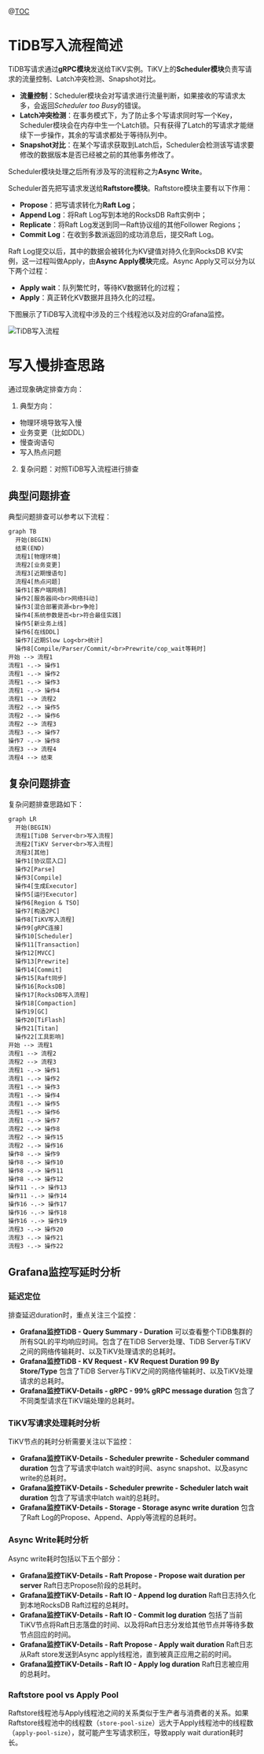 ﻿@[TOC](TiDB数据库写入慢排查分析)

# TiDB写入流程简述
TiDB写请求通过**gRPC模块**发送给TiKV实例。TiKV上的**Scheduler模块**负责写请求的流量控制、Latch冲突检测、Snapshot对比。

- **流量控制**：Scheduler模块会对写请求进行流量判断，如果接收的写请求太多，会返回*Scheduler too Busy*的错误。
- **Latch冲突检测**：在事务模式下，为了防止多个写请求同时写一个Key，Scheduler模块会在内存中生一个Latch锁。只有获得了Latch的写请求才能继续下一步操作，其余的写请求都处于等待队列中。
- **Snapshot对比**：在某个写请求获取到Latch后，Scheduler会检测该写请求要修改的数据版本是否已经被之前的其他事务修改了。

Scheduler模块处理之后所有涉及写的流程称之为**Async Write**。

Scheduler首先把写请求发送给**Raftstore模块**。Raftstore模块主要有以下作用：

- **Propose**：把写请求转化为**Raft Log**；
- **Append Log**：将Raft Log写到本地的RocksDB Raft实例中；
- **Replicate**：将Raft Log发送到同一Raft协议组的其他Follower Regions；
- **Commit Log**：在收到多数派返回的成功消息后，提交Raft Log。

Raft Log提交以后，其中的数据会被转化为KV键值对持久化到RocksDB KV实例，这一过程叫做Apply，由**Async Apply模块**完成。Async Apply又可以分为以下两个过程：

- **Apply wait**：队列繁忙时，等待KV数据转化的过程；
- **Apply**：真正转化KV数据并且持久化的过程。

下图展示了TiDB写入流程中涉及的三个线程池以及对应的Grafana监控。

![TiDB写入流程](https://img-blog.csdnimg.cn/953f31f7c4a642c6a79f6aa2154fafb1.png#pic_center)

# 写入慢排查思路
通过现象确定排查方向：

1. 典型方向：
- 物理环境导致写入慢
- 业务变更（比如DDL）
- 慢查询语句
- 写入热点问题

2. 复杂问题：对照TiDB写入流程进行排查

## 典型问题排查
典型问题排查可以参考以下流程：

```mermaid
graph TB
  开始(BEGIN)
  结束(END)
  流程1[物理环境]
  流程2[业务变更]
  流程3[近期慢语句]
  流程4[热点问题]
  操作1[客户端网络]
  操作2[服务器间<br>网络抖动]
  操作3[混合部署资源<br>争抢]
  操作4[系统参数是否<br>符合最佳实践]
  操作5[新业务上线]
  操作6[在线DDL]
  操作7[近期Slow Log<br>统计]
  操作8[Compile/Parser/Commit/<br>Prewrite/cop_wait等耗时]
开始 --> 流程1
流程1 -.-> 操作1
流程1 -.-> 操作2
流程1 -.-> 操作3
流程1 -.-> 操作4
流程1 --> 流程2
流程2 -.-> 操作5
流程2 -.-> 操作6
流程2 --> 流程3
流程3 -.-> 操作7
操作7 -.-> 操作8
流程3 --> 流程4
流程4 --> 结束
```

## 复杂问题排查
复杂问题排查思路如下：

```mermaid
graph LR
  开始(BEGIN)
  流程1[TiDB Server<br>写入流程]
  流程2[TiKV Server<br>写入流程]
  流程3[其他]
  操作1[协议层入口]
  操作2[Parse]
  操作3[Compile]
  操作4[生成Executor]
  操作5[运行Executor]
  操作6[Region & TSO]
  操作7[构造2PC]
  操作8[TiKV写入流程]
  操作9[gRPC连接]
  操作10[Scheduler]
  操作11[Transaction]
  操作12[MVCC]
  操作13[Prewrite]
  操作14[Commit]
  操作15[Raft同步]
  操作16[RocksDB]
  操作17[RocksDB写入流程]
  操作18[Compaction]
  操作19[GC]
  操作20[TiFlash]
  操作21[Titan]
  操作22[工具影响]
开始 --> 流程1
流程1 --> 流程2
流程2 --> 流程3
流程1 -.-> 操作1
流程1 -.-> 操作2
流程1 -.-> 操作3
流程1 -.-> 操作4
流程1 -.-> 操作5
流程1 -.-> 操作6
流程1 -.-> 操作7
流程2 -.-> 操作8
流程2 -.-> 操作15
流程2 -.-> 操作16
操作8 -.-> 操作9
操作8 -.-> 操作10
操作8 -.-> 操作11
操作8 -.-> 操作12
操作11 -.-> 操作13
操作11 -.-> 操作14
操作16 -.-> 操作17
操作16 -.-> 操作18
操作16 -.-> 操作19
流程3 -.-> 操作20
流程3 -.-> 操作21
流程3 -.-> 操作22
```

## Grafana监控写延时分析
### 延迟定位
排查延迟duration时，重点关注三个监控：
- **Grafana监控TiDB - Query Summary - Duration**
可以查看整个TiDB集群的所有SQL的平均响应时间。包含了在TiDB Server处理、TiDB Server与TiKV之间的网络传输耗时、以及TiKV处理请求的总耗时。
- **Grafana监控TiDB - KV Request - KV Request Duration 99 By Store/Type**
包含了TiDB Server与TiKV之间的网络传输耗时、以及TiKV处理请求的总耗时。
- **Grafana监控TiKV-Details - gRPC - 99% gRPC message duration**
包含了不同类型请求在TiKV端处理的总耗时。

### TiKV写请求处理耗时分析
TiKV节点的耗时分析需要关注以下监控：
- **Grafana监控TiKV-Details - Scheduler prewrite - Scheduler command duration**
包含了写请求中latch wait的时间、async snapshot、以及async write的总耗时。
- **Grafana监控TiKV-Details - Scheduler prewrite - Scheduler latch wait duration**
包含了写请求中latch wait的总耗时。
- **Grafana监控TiKV-Details - Storage - Storage async write duration**
包含了Raft Log的Propose、Append、Apply等流程的总耗时。

### Async Write耗时分析
Async write耗时包括以下五个部分：
- **Grafana监控TiKV-Details - Raft Propose - Propose wait duration per server**
Raft日志Propose阶段的总耗时。
- **Grafana监控TiKV-Details - Raft IO - Append log duration**
Raft日志持久化到本地RocksDB Raft过程的总耗时。
- **Grafana监控TiKV-Details - Raft IO - Commit log duration**
包括了当前TiKV节点将Raft日志落盘的时间、以及将Raft日志分发给其他节点并等待多数节点回应的时间。
- **Grafana监控TiKV-Details - Raft Propose - Apply wait duration**
Raft日志从Raft store发送到Async apply线程池，直到被真正应用之前的时间。
- **Grafana监控TiKV-Details - Raft IO - Apply log duration**
Raft日志被应用的总耗时。


### Raftstore pool vs Apply Pool
Raftstore线程池与Apply线程池之间的关系类似于生产者与消费者的关系。如果Raftstore线程池中的线程数（`store-pool-size`）远大于Apply线程池中的线程数（`apply-pool-size`），就可能产生写请求积压，导致apply wait duration耗时长。



